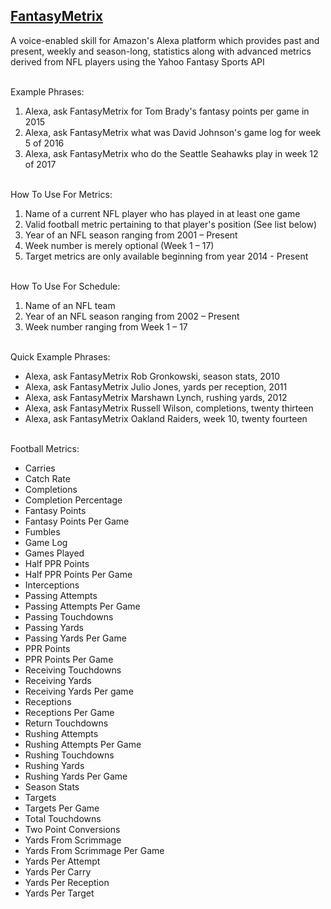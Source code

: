 ## [FantasyMetrix](https://www.amazon.com/mehtaculous-FantasyMetrix/dp/B073XDD8V4/ref=sr_1_1?ie=UTF8&qid=1526586431&sr=8-1&keywords=fantasymetrix)

A voice-enabled skill for Amazon's Alexa platform which provides past and present, weekly and season-long, statistics along with advanced metrics derived from NFL players using the Yahoo Fantasy Sports API

<br>
Example Phrases:

1. Alexa, ask FantasyMetrix for Tom Brady's fantasy points per game in 2015
2. Alexa, ask FantasyMetrix what was David Johnson's game log for week 5 of 2016
3. Alexa, ask FantasyMetrix who do the Seattle Seahawks play in week 12 of 2017

<br>
How To Use For Metrics:

1. Name of a current NFL player who has played in at least one game
2. Valid football metric pertaining to that player's position (See list below)
3. Year of an NFL season ranging from 2001 – Present
4. Week number is merely optional (Week 1 – 17)
5. Target metrics are only available beginning from year 2014 - Present

<br>
How To Use For Schedule:

1. Name of an NFL team
2. Year of an NFL season ranging from 2002 – Present
3. Week number ranging from Week 1 – 17

<br>
Quick Example Phrases:

* Alexa, ask FantasyMetrix Rob Gronkowski, season stats, 2010
* Alexa, ask FantasyMetrix Julio Jones, yards per reception, 2011
* Alexa, ask FantasyMetrix Marshawn Lynch, rushing yards, 2012
* Alexa, ask FantasyMetrix Russell Wilson, completions, twenty thirteen
* Alexa, ask FantasyMetrix Oakland Raiders, week 10, twenty fourteen

<br>
Football Metrics:

* Carries
* Catch Rate
* Completions
* Completion Percentage
* Fantasy Points
* Fantasy Points Per Game
* Fumbles
* Game Log
* Games Played
* Half PPR Points
* Half PPR Points Per Game
* Interceptions
* Passing Attempts
* Passing Attempts Per Game
* Passing Touchdowns
* Passing Yards
* Passing Yards Per Game
* PPR Points
* PPR Points Per Game
* Receiving Touchdowns
* Receiving Yards
* Receiving Yards Per game
* Receptions
* Receptions Per Game
* Return Touchdowns
* Rushing Attempts
* Rushing Attempts Per Game
* Rushing Touchdowns
* Rushing Yards
* Rushing Yards Per Game
* Season Stats
* Targets
* Targets Per Game
* Total Touchdowns
* Two Point Conversions
* Yards From Scrimmage
* Yards From Scrimmage Per Game
* Yards Per Attempt
* Yards Per Carry
* Yards Per Reception
* Yards Per Target